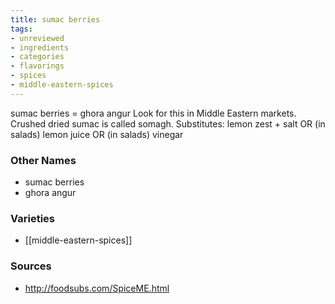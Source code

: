 ```yaml
---
title: sumac berries
tags:
- unreviewed
- ingredients
- categories
- flavorings
- spices
- middle-eastern-spices
---
```

sumac berries = ghora angur Look for this in Middle Eastern markets. Crushed dried sumac is called somagh. Substitutes: lemon zest + salt OR (in salads) lemon juice OR (in salads) vinegar

### Other Names

* sumac berries
* ghora angur

### Varieties

* [[middle-eastern-spices]]

### Sources
* http://foodsubs.com/SpiceME.html
